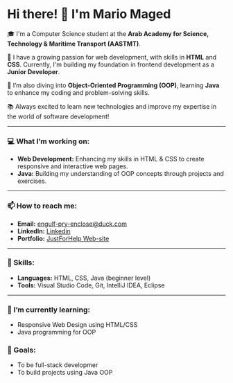 # Hi there! 👋 I'm Mario Maged

🎓 I'm a Computer Science student at the **Arab Academy for Science, Technology & Maritime Transport (AASTMT)**.

🔧 I have a growing passion for web development, with skills in **HTML** and **CSS**. Currently, I'm building my foundation in frontend development as a **Junior Developer**.

🚀 I’m also diving into **Object-Oriented Programming (OOP)**, learning **Java** to enhance my coding and problem-solving skills.

📚 Always excited to learn new technologies and improve my expertise in the world of software development!

---

### 💻 What I’m working on:
- **Web Development:** Enhancing my skills in HTML & CSS to create responsive and interactive web pages.
- **Java:** Building my understanding of OOP concepts through projects and exercises.

---

### 📫 How to reach me:
- **Email:** [engulf-pry-enclose@duck.com](engulf-pry-enclose@duck.com)
- **LinkedIn:** [Linkedin](https://www.linkedin.com/in/mario-maged-dev/)
- **Portfolio:** [JustForHelp Web-site](https://mariojtr.github.io/JUSTforHELP/)

---

### 🚀 Skills:
- **Languages:** HTML, CSS, Java (beginner level)
- **Tools:** Visual Studio Code, Git, IntelliJ IDEA, Eclipse

---

### 🌱 I’m currently learning:
- Responsive Web Design using HTML/CSS
- Java programming for OOP

### 🌟 Goals:
- To be full-stack developmer
- To build projects using Java OOP
